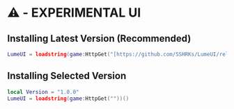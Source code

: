 # ⚠️ - EXPERIMENTAL UI

## Installing Latest Version (Recommended)
```lua
LumeUI = loadstring(game:HttpGet("[https://github.com/SSHRKs/LumeUI/releases/download/1.0.0/main.lua](https://github.com/SSHRKs/LumeUI/releases/latest/download/main.lua)"))()
```
## Installing Selected Version
```lua
local Version = "1.0.0"
LumeUI = loadstring(game:HttpGet(""))()
```
